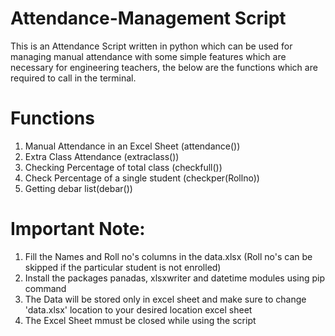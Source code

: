 # Attendance-Management Script
This is an Attendance Script written in python which can be used for managing manual attendance with some simple features which are necessary for engineering teachers, the below are the functions which are required to call in the terminal.

# Functions
1. Manual Attendance in an Excel Sheet (attendance())
2. Extra Class Attendance (extraclass())
3. Checking Percentage of total class (checkfull())
4. Check Percentage of a single student (checkper(Rollno))
5. Getting debar list(debar())

# Important Note:
1. Fill the Names and Roll no's columns in the data.xlsx (Roll no's can be skipped if the particular student is not enrolled)
2. Install the packages panadas, xlsxwriter and datetime modules using pip command
3. The Data will be stored only in excel sheet and make sure to change 'data.xlsx' location to your desired location excel sheet
4. The Excel Sheet mmust be closed while using the script
